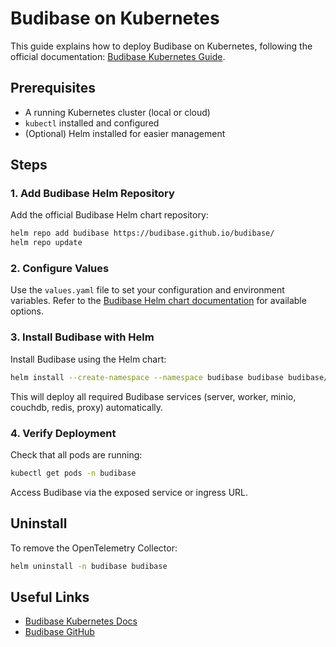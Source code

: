 # Budibase on Kubernetes

This guide explains how to deploy Budibase on Kubernetes, following the official documentation: [Budibase Kubernetes Guide](https://docs.budibase.com/docs/kubernetes-k8s).

## Prerequisites

- A running Kubernetes cluster (local or cloud)
- `kubectl` installed and configured
- (Optional) Helm installed for easier management

## Steps


### 1. Add Budibase Helm Repository

Add the official Budibase Helm chart repository:

```bash
helm repo add budibase https://budibase.github.io/budibase/
helm repo update
```

### 2. Configure Values

Use the `values.yaml` file to set your configuration and environment variables. Refer to the [Budibase Helm chart documentation](https://github.com/Budibase/budibase/tree/master/charts/budibase) for available options.

### 3. Install Budibase with Helm

Install Budibase using the Helm chart:

```bash
helm install --create-namespace --namespace budibase budibase budibase/budibase -f values.yaml
```

This will deploy all required Budibase services (server, worker, minio, couchdb, redis, proxy) automatically.

### 4. Verify Deployment

Check that all pods are running:

```bash
kubectl get pods -n budibase
```

Access Budibase via the exposed service or ingress URL.

## Uninstall

To remove the OpenTelemetry Collector:
```bash
helm uninstall -n budibase budibase
```

## Useful Links

- [Budibase Kubernetes Docs](https://docs.budibase.com/docs/kubernetes-k8s)
- [Budibase GitHub](https://github.com/Budibase/budibase)
